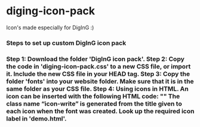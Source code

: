 # diging-icon-pack
Icon's made especially for DigInG :)

<h3>Steps to set up custom DigInG icon pack<h3>

Step 1: Download the folder 'DigInG icon pack'.
Step 2: Copy the code in 'diging-icon-pack.css' to a new CSS file, or import it. Include the new CSS file in your HEAD tag.
Step 3: Copy the folder 'fonts' into your website folder. Make sure that it is in the same folder as your CSS file.
Step 4: Using icons in HTML. An icon can be inserted with the following HTML code: "<span class=“icon-write”></span>"
        The class name “icon-write” is generated from the title given to each icon when the font was created. Look up the required icon label in 'demo.html'.

